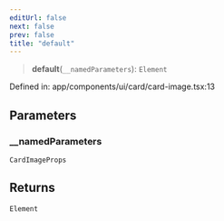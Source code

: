 ```yaml
---
editUrl: false
next: false
prev: false
title: "default"
---
```


> **default**(`__namedParameters`): `Element`

Defined in: app/components/ui/card/card-image.tsx:13

## Parameters

### \_\_namedParameters

`CardImageProps`

## Returns

`Element`
